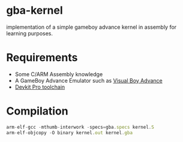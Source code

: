 # gba-kernel
implementation of a simple gameboy advance kernel in assembly for learning purposes.

# Requirements

* Some C/ARM Assembly knowledge
* A GameBoy Advance Emulator such as [Visual Boy Advance](http://www.emulator-zone.com/doc.php/gba/vboyadvance.html)
* [Devkit Pro toolchain](https://devkitpro.org/)

# Compilation
```javascript
arm-elf-gcc -mthumb-interwork -specs=gba.specs kernel.S
arm-elf-objcopy -O binary kernel.out kernel.gba
```
